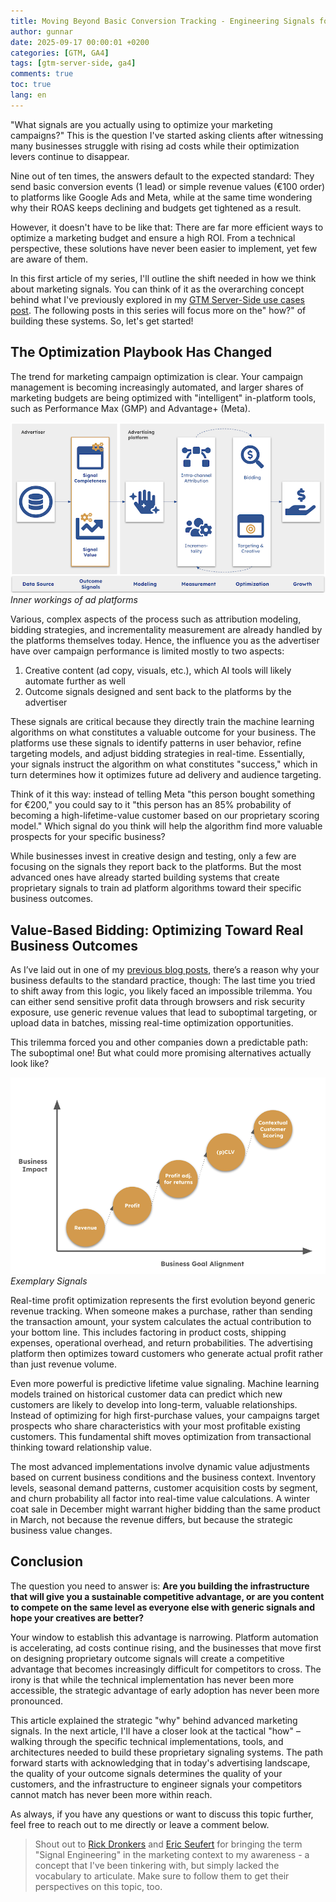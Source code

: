 ```yaml
---
title: Moving Beyond Basic Conversion Tracking - Engineering Signals for Sustainable Marketing Advantage
author: gunnar
date: 2025-09-17 00:00:01 +0200
categories: [GTM, GA4]
tags: [gtm-server-side, ga4]
comments: true
toc: true
lang: en
---
```


"What signals are you actually using to optimize your marketing campaigns?" This is the question I've started asking clients after witnessing many businesses struggle with rising ad costs while their optimization levers continue to disappear.

Nine out of ten times, the answers default to the expected standard: They send basic conversion events (1 lead) or simple revenue values (€100 order) to platforms like Google Ads and Meta, while at the same time wondering why their ROAS keeps declining and budgets get tightened as a result.

However, it doesn't have to be like that: There are far more efficient ways to optimize a marketing budget and ensure a high ROI. From a technical perspective, these solutions have never been easier to implement, yet few are aware of them. 

In this first article of my series, I'll outline the shift needed in how we think about marketing signals. You can think of it as the overarching concept behind what I've previously explored in my [GTM Server-Side use cases post](https://gunnargriese.com/posts/gtm-server-side-use-cases/). The following posts in this series will focus more on the" how?" of building these systems. So, let's get started!

## The Optimization Playbook Has Changed

The trend for marketing campaign optimization is clear. Your campaign management is becoming increasingly automated, and larger shares of marketing budgets are being optimized with "intelligent" in-platform tools, such as Performance Max (GMP) and Advantage+ (Meta). 

![Inner workings of ad platforms](/assets/img/signal-engineering/signal-engineering.png)
_Inner workings of ad platforms_

Various, complex aspects of the process such as attribution modeling, bidding strategies, and incrementality measurement are already handled by the platforms themselves today. Hence, the influence you as the advertiser have over campaign performance is limited mostly to two aspects:

1. Creative content (ad copy, visuals, etc.), which AI tools will likely automate further as well
2. Outcome signals designed and sent back to the platforms by the advertiser

These signals are critical because they directly train the machine learning algorithms on what constitutes a valuable outcome for your business. The platforms use these signals to identify patterns in user behavior, refine targeting models, and adjust bidding strategies in real-time. Essentially, your signals instruct the algorithm on what constitutes "success," which in turn determines how it optimizes future ad delivery and audience targeting.

Think of it this way: instead of telling Meta "this person bought something for €200," you could say to it "this person has an 85% probability of becoming a high-lifetime-value customer based on our proprietary scoring model." Which signal do you think will help the algorithm find more valuable prospects for your specific business?

While businesses invest in creative design and testing, only a few are focusing on the signals they report back to the platforms. But the most advanced ones have already started building systems that create proprietary signals to train ad platform algorithms toward their specific business outcomes.

## Value-Based Bidding: Optimizing Toward Real Business Outcomes

As I’ve laid out in one of my [previous blog posts](https://gunnargriese.com/posts/gtm-server-side-use-cases/), there’s a reason why your business defaults to the standard practice, though: The last time you tried to shift away from this logic, you likely faced an impossible trilemma. You can either send sensitive profit data through browsers and risk security exposure, use generic revenue values that lead to suboptimal targeting, or upload data in batches, missing real-time optimization opportunities.

This trilemma forced you and other companies down a predictable path: The suboptimal one! But what could more promising alternatives actually look like?

![Exemplary Signals](/assets/img/signal-engineering/signals-examples.png)
_Exemplary Signals_

Real-time profit optimization represents the first evolution beyond generic revenue tracking. When someone makes a purchase, rather than sending the transaction amount, your system calculates the actual contribution to your bottom line. This includes factoring in product costs, shipping expenses, operational overhead, and return probabilities. The advertising platform then optimizes toward customers who generate actual profit rather than just revenue volume.

Even more powerful is predictive lifetime value signaling. Machine learning models trained on historical customer data can predict which new customers are likely to develop into long-term, valuable relationships. Instead of optimizing for high first-purchase values, your campaigns target prospects who share characteristics with your most profitable existing customers. This fundamental shift moves optimization from transactional thinking toward relationship value.

The most advanced implementations involve dynamic value adjustments based on current business conditions and the business context. Inventory levels, seasonal demand patterns, customer acquisition costs by segment, and churn probability all factor into real-time value calculations. A winter coat sale in December might warrant higher bidding than the same product in March, not because the revenue differs, but because the strategic business value changes.

## Conclusion

The question you need to answer is: **Are you building the infrastructure that will give you a sustainable competitive advantage, or are you content to compete on the same level as everyone else with generic signals and hope your creatives are better?**

Your window to establish this advantage is narrowing. Platform automation is accelerating, ad costs continue rising, and the businesses that move first on designing proprietary outcome signals will create a competitive advantage that becomes increasingly difficult for competitors to cross. The irony is that while the technical implementation has never been more accessible, the strategic advantage of early adoption has never been more pronounced.

This article explained the strategic "why" behind advanced marketing signals. In the next article, I'll have a closer look at the tactical "how" – walking through the specific technical implementations, tools, and architectures needed to build these proprietary signaling systems. The path forward starts with acknowledging that in today's advertising landscape, the quality of your outcome signals determines the quality of your customers, and the infrastructure to engineer signals your competitors cannot match has never been more within reach.

As always, if you have any questions or want to discuss this topic further, feel free to reach out to me directly or leave a comment below.

> Shout out to [Rick Dronkers](https://www.linkedin.com/in/rickdronkers) and [Eric Seufert](https://www.linkedin.com/in/ericseufert) for bringing the term "Signal Engineering" in the marketing context to my awareness - a concept that I've been tinkering with, but simply lacked the vocabulary to articulate. Make sure to follow them to get their perspectives on this topic, too.